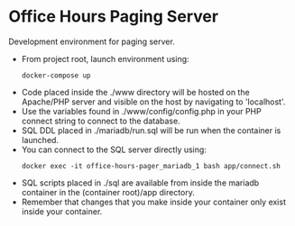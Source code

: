 # Office Hours Paging Server

Development environment for paging server.

+ From project root, launch environment using:
    ```
    docker-compose up
    ```
+ Code placed inside the ./www directory will be hosted on the Apache/PHP server and visible on the host by navigating to 'localhost'.
+ Use the variables found in ./www/config/config.php in your PHP connect string to connect to the database.
+ SQL DDL placed in ./mariadb/run.sql will be run when the container is launched.
+ You can connect to the SQL server directly using:
    ```
    docker exec -it office-hours-pager_mariadb_1 bash app/connect.sh
    ```
+ SQL scripts placed in ./sql are available from inside the mariadb container in the (container root)/app directory.
+ Remember that changes that you make inside your container only exist inside your container.
